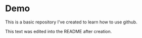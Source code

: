 # Demo

This is a basic repository I've created to learn how to use github.

This text was edited into the README after creation.
